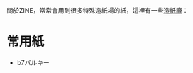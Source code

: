 關於ZINE，常常會用到很多特殊造紙場的紙，這裡有一些[造紙廠](https://cyberstage0.blog.fc2.com/blog-entry-358.html)：

# 常用紙
- b7バルキー